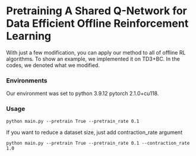 # Pretraining A Shared Q-Network for Data Efficient Offline Reinforcement Learning

With just a few modification, you can apply our method to all of offline RL algorithms. To show an example, we implemented it on TD3+BC. In the codes, we denoted what we modified.

### Environments
Our environment was set to python 3.9.12 pytorch 2.1.0+cu118.

### Usage
```
python main.py --pretrain True --pretrain_rate 0.1
```

If you want to reduce a dataset size, just add contraction_rate argument
```
python main.py --pretrain True --pretrain_rate 0.1 --contraction_rate 1.0
```
